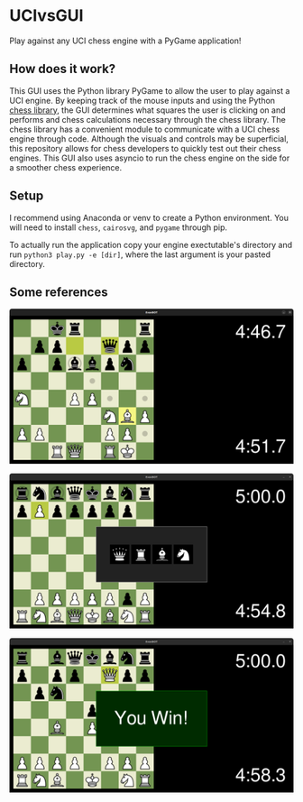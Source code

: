 # UCIvsGUI
Play against any UCI chess engine with a PyGame application!

## How does it work?

This GUI uses the Python library PyGame to allow the user to play against a UCI engine. By keeping track of the mouse inputs and using the Python [chess library](https://python-chess.readthedocs.io/en/latest/), the GUI determines what squares the user is clicking on and performs and chess calculations necessary through the chess library. The chess library has a convenient module to communicate with a UCI chess engine through code. Although the visuals and controls may be superficial, this repository allows for chess developers to quickly test out their chess engines. This GUI also uses asyncio to run the chess engine on the side for a smoother chess experience.

## Setup

I recommend using Anaconda or venv to create a Python environment. You will need to install `chess`, `cairosvg`, and `pygame` through pip.

To actually run the application copy your engine exectutable's directory and run `python3 play.py -e [dir]`, where the last argument is your pasted directory.

## Some references

![normal reference](normal.png)

![pawn promotion reference](promotion.png)

![winning reference](win.png)
